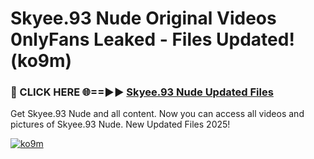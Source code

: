# Skyee.93 Nude Original Videos 0nlyFans Leaked - Files Updated! (ko9m)

<h3>🔴 CLICK HERE 🌐==►► <a href="https://tinyurl.com/yrmya6cz" rel="nofollow">Skyee.93 Nude Updated Files</a></h3>

Get Skyee.93 Nude and all content. Now you can access all videos and pictures of Skyee.93 Nude. New Updated Files 2025!

[![ko9m](https://i.imgur.com/FMdXYCs.gif)](https://tinyurl.com/yrmya6cz)
